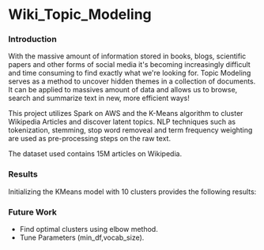# Wiki_Topic_Modeling

### Introduction
With the massive amount of information stored in books, blogs, scientific papers and other forms of social media it's becoming increasingly difficult and time consuming to find exactly what we're looking for. Topic Modeling serves as a method to uncover hidden themes in a collection of documents. It can be applied to massives amount of data and allows us to browse, search and summarize text in new, more efficient ways!

This project utilizes Spark on AWS and the K-Means algorithm to cluster Wikipedia Articles and discover latent topics. NLP techniques such as tokenization, stemming, stop word removeal and term frequency weighting are used as pre-processing steps on the raw text.

The dataset used contains 15M articles on Wikipedia.

### Results
Initializing the KMeans model with 10 clusters provides the following results:


### Future Work

* Find optimal clusters using elbow method.
* Tune Parameters (min_df,vocab_size).
